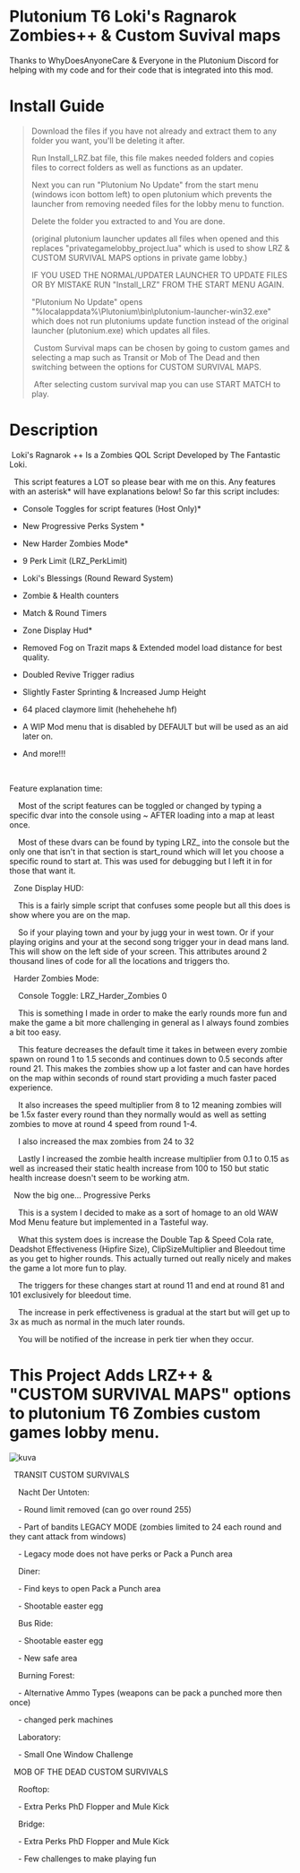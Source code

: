 # Plutonium T6 Loki's Ragnarok Zombies++ & Custom Suvival maps

Thanks to WhyDoesAnyoneCare & Everyone in the Plutonium Discord for helping with my code and for their code that is integrated into this mod.

# Install Guide

> Download the files if you have not already and extract them to any folder you want, you'll be deleting it after.
> 
> Run Install_LRZ.bat file, this file makes needed folders and copies files to correct folders as well as functions as an updater.
> 
> Next you can run "Plutonium No Update" from the start menu (windows icon bottom left) to open plutonium which prevents the launcher from removing needed files for the lobby menu to function.
> 
> Delete the folder you extracted to and You are done.
> 
> (original plutonium launcher updates all files when opened and this replaces "privategamelobby_project.lua" which is used to show LRZ & CUSTOM SURVIVAL MAPS options in private game lobby.)
> 
> IF YOU USED THE NORMAL/UPDATER LAUNCHER TO UPDATE FILES OR BY MISTAKE RUN "Install_LRZ" FROM THE START MENU AGAIN.
> 
> "Plutonium No Update" opens "%localappdata%\Plutonium\bin\plutonium-launcher-win32.exe" which does not run plutoniums update function instead of the original launcher (plutonium.exe) which updates all files. 
> 
>  Custom Survival maps can be chosen by going to custom games and selecting a map such as Transit or Mob of The Dead and then switching between the options for CUSTOM SURVIVAL MAPS.
> 
>  After selecting custom survival map you can use START MATCH to play.

# Description

 Loki's Ragnarok ++ Is a Zombies QOL Script Developed by The Fantastic Loki.

  This script features a LOT so please bear with me on this. Any features with an asterisk* will have explanations below! So far this script includes:

- Console Toggles for script features (Host Only)*

- New Progressive Perks System *

- New Harder Zombies Mode*

- 9 Perk Limit (LRZ_PerkLimit)

- Loki's Blessings (Round Reward System)

- Zombie & Health counters

- Match & Round Timers

- Zone Display Hud*

- Removed Fog on Trazit maps & Extended model load distance for best quality.

- Doubled Revive Trigger radius

- Slightly Faster Sprinting & Increased Jump Height

- 64 placed claymore limit (hehehehehe hf)

- A WIP Mod menu that is disabled by DEFAULT but will be used as an aid later on.

- And more!!!

  

Feature explanation time:

    Most of the script features can be toggled or changed by typing a specific dvar into the console using ~ AFTER loading into a map at least once.

    Most of these dvars can be found by typing LRZ_ into the console but the only one that isn't in that section is start_round which will let you choose a specific round to start at. This was used for debugging but I left it in for those that want it.

  Zone Display HUD:

    This is a fairly simple script that confuses some people but all this does is show where you are on the map.

    So if your playing town and your by jugg your in west town. Or if your playing origins and your at the second song trigger your in dead mans land. This will show on the left side of your screen. This attributes around 2 thousand lines of code for all the locations and triggers tho.

  Harder Zombies Mode:

    Console Toggle: LRZ_Harder_Zombies 0

    This is something I made in order to make the early rounds more fun and make the game a bit more challenging in general as I always found zombies a bit too easy.

    This feature decreases the default time it takes in between every zombie spawn on round 1 to 1.5 seconds and continues down to 0.5 seconds after round 21. This makes the zombies show up a lot faster and can have hordes on the map within seconds of round start providing a much faster paced experience.

    It also increases the speed multiplier from 8 to 12 meaning zombies will be 1.5x faster every round than they normally would as well as setting zombies to move at round 4 speed from round 1-4.

    I also increased the max zombies from 24 to 32

    Lastly I increased the zombie health increase multiplier from 0.1 to 0.15 as well as increased their static health increase from 100 to 150 but static health increase doesn't seem to be working atm.

  Now the big one... Progressive Perks

    This is a system I decided to make as a sort of homage to an old WAW Mod Menu feature but implemented in a Tasteful way.

    What this system does is increase the Double Tap & Speed Cola rate, Deadshot Effectiveness (Hipfire Size), ClipSizeMultiplier and Bleedout time as you get to higher rounds. This actually turned out really nicely and makes the game a lot more fun to play.

    The triggers for these changes start at round 11 and end at round 81 and 101 exclusively for bleedout time.

    The increase in perk effectiveness is gradual at the start but will get up to 3x as much as normal in the much later rounds.

    You will be notified of the increase in perk tier when they occur.

# This Project Adds LRZ++ & "CUSTOM SURVIVAL MAPS" options to plutonium T6 Zombies custom games lobby menu.

![kuva](https://user-images.githubusercontent.com/77815199/150791540-a8bd7701-ded9-4781-bdde-1fd16c219328.png)

  TRANSIT CUSTOM SURVIVALS

    Nacht Der Untoten:

    - Round limit removed (can go over round 255)

    - Part of bandits LEGACY MODE (zombies limited to 24 each round and they cant attack from windows)

    - Legacy mode does not have perks or Pack a Punch area

    Diner:

    - Find keys to open Pack a Punch area

    - Shootable easter egg

    Bus Ride:

    - Shootable easter egg

    - New safe area

    Burning Forest:

    - Alternative Ammo Types (weapons can be pack a punched more then once)

    - changed perk machines

    Laboratory:

    - Small One Window Challenge

  MOB OF THE DEAD CUSTOM SURVIVALS

    Rooftop:

    - Extra Perks PhD Flopper and Mule Kick

    Bridge:

    - Extra Perks PhD Flopper and Mule Kick

    - Few challenges to make playing fun
